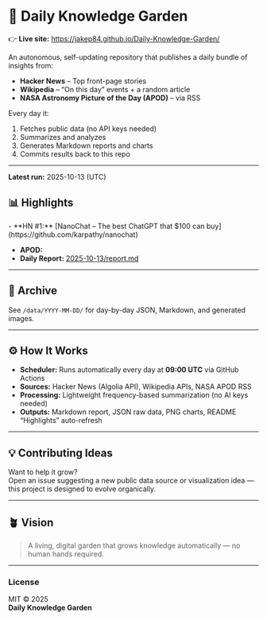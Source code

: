 # 🌱 Daily Knowledge Garden

👉 **Live site:** https://jakep84.github.io/Daily-Knowledge-Garden/

An autonomous, self-updating repository that publishes a daily bundle of insights from:

- **Hacker News** – Top front-page stories
- **Wikipedia** – “On this day” events + a random article
- **NASA Astronomy Picture of the Day (APOD)** – via RSS

Every day it:

1. Fetches public data (no API keys needed)
2. Summarizes and analyzes
3. Generates Markdown reports and charts
4. Commits results back to this repo

---

**Latest run:** <!--LATEST_RUN-->2025-10-13 (UTC)<!--/LATEST_RUN-->

## 📊 Highlights

<!--HIGHLIGHTS-->- **HN #1:** [NanoChat – The best ChatGPT that $100 can buy](https://github.com/karpathy/nanochat)
- **APOD:** [](https://apod.nasa.gov/apod/astropix.html)
- **Daily Report:** [2025-10-13/report.md](/data/2025-10-13/report.md)<!--/HIGHLIGHTS-->

---

## 📁 Archive

See `/data/YYYY-MM-DD/` for day-by-day JSON, Markdown, and generated images.

---

## ⚙️ How It Works

- **Scheduler:** Runs automatically every day at **09:00 UTC** via GitHub Actions
- **Sources:** Hacker News (Algolia API), Wikipedia APIs, NASA APOD RSS
- **Processing:** Lightweight frequency-based summarization (no AI keys needed)
- **Outputs:** Markdown report, JSON raw data, PNG charts, README “Highlights” auto-refresh

---

## 💡 Contributing Ideas

Want to help it grow?  
Open an issue suggesting a new public data source or visualization idea — this project is designed to evolve organically.

---

## 🪴 Vision

> A living, digital garden that grows knowledge automatically — no human hands required.

---

### License

MIT © 2025  
**Daily Knowledge Garden**
